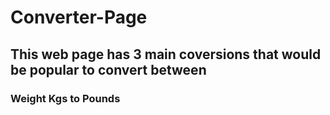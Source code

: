 # Converter-Page

## This web page has 3 main coversions that would be popular to convert between

### Weight Kgs to Pounds
